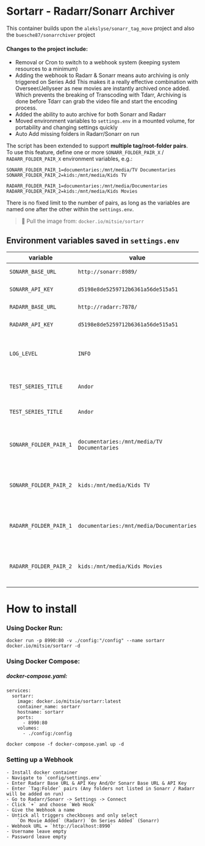 # Sortarr - Radarr/Sonarr Archiver

This container builds upon the `alekslyse/sonarr_tag_move` project
and also the `buesche87/sonarrchiver` project

#### Changes to the project include:

- Removal or Cron to switch to a webhook system (keeping system resources to a minimum)
- Adding the webhook to Radarr & Sonarr means auto archiving is only triggered on Series Add
  This makes it a really effective combination with Overseer/Jellyseer as new movies are 
  instantly archived once added.
  Which prevents the breaking of Transcoding with Tdarr, Archiving is done before Tdarr 
  can grab the video file and start the encoding process.
- Added the ability to auto archive for both Sonarr and Radarr
- Moved environment variables to `settings.env` in a mounted volume, for portability and 
  changing settings quickly
- Auto Add missing folders in Radarr/Sonarr on run

The script has been extended to support **multiple tag/root-folder pairs**.  
To use this feature, define one or more `SONARR_FOLDER_PAIR_X` / `RADARR_FOLDER_PAIR_X` environment variables, e.g.:

	SONARR_FOLDER_PAIR_1=documentaries:/mnt/media/TV Documentaries
    SONARR_FOLDER_PAIR_2=kids:/mnt/media/Kids TV
	
	RADARR_FOLDER_PAIR_1=documentaries:/mnt/media/Documentaries
    RADARR_FOLDER_PAIR_2=kids:/mnt/media/Kids Movies

There is no fixed limit to the number of pairs, as long as the variables are named one after the other within the `settings.env`.

> 🐳 Pull the image from: `docker.io/mitsie/sortarr`

## Environment variables saved in `settings.env`

| variable | value | explanation |
| ----------- | ----------- | ----------- |
| `SONARR_BASE_URL` | `http://sonarr:8989/` | Sonarr API endpoint |
| `SONARR_API_KEY` | `d5198e8de5259712b6361a56de515a51` | Sonarr API key |
| `RADARR_BASE_URL` | `http://radarr:7878/` | Radarr API endpoint |
| `RADARR_API_KEY` | `d5198e8de5259712b6361a56de515a51` | Radarr API key |
| `LOG_LEVEL` | `INFO` | Log level (`DEBUG`, `INFO`, `WARNING`, `ERROR`) |
| `TEST_SERIES_TITLE` | `Andor` | Keep empty to process all series |
| `TEST_SERIES_TITLE` | `Andor` | Keep empty to process all movies |
| `SONARR_FOLDER_PAIR_1` | `documentaries:/mnt/media/TV Documentaries` | Tag and root folder seperated by a `:` colon character |
| `SONARR_FOLDER_PAIR_2` | `kids:/mnt/media/Kids TV` | Tag and root folder seperated by a `:` colon character |
| `RADARR_FOLDER_PAIR_1` | `documentaries:/mnt/media/Documentaries` | Tag and root folder seperated by a `:` colon character |
| `RADARR_FOLDER_PAIR_2` | `kids:/mnt/media/Kids Movies` | Tag and root folder seperated by a `:` colon character |

# How to install

### Using Docker Run: ###

```
docker run -p 8990:80 -v ./config:"/config" --name sortarr docker.io/mitsie/sortarr -d
```

### Using Docker Compose:
	
##### docker-compose.yaml:

```
services:
  sortarr:
	image: docker.io/mitsie/sortarr:latest
	container_name: sortarr
	hostname: sortarr
	ports: 
	  - 8990:80
	volumes:
	  - ./config:/config
```
	
```
docker compose -f docker-compose.yaml up -d
```

### Setting up a Webhook

	- Install docker container
	- Navigate to `config/settings.env`
	- Enter Radarr Base URL & API Key And/Or Sonarr Base URL & API Key
	- Enter `Tag:Folder` pairs (Any folders not listed in Sonarr / Radarr will be added on run)	
	- Go to Radarr/Sonarr -> Settings -> Connect
	- Click `+` and choose `Web Hook`
	- Give the Webhook a name
	- Untick all triggers checkboxes and only select 
		`On Movie Added` (Radarr) `On Series Added` (Sonarr)
	- Webhook URL = `http://localhost:8990`
	- Username leave empty
	- Password leave empty
